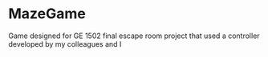 # MazeGame
Game designed for GE 1502 final escape room project that used a controller developed by my colleagues and I
